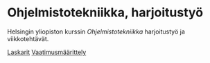 # Ohjelmistotekniikka, harjoitustyö

Helsingin yliopiston kurssin *Ohjelmistotekniikka* harjoitustyö ja viikkotehtävät.

[Laskarit](laskarit/)
[Vaatimusmäärittely](/study-app/dokumentaatio/vaatimusmaarittely.md)

